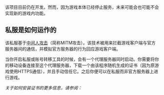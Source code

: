 ﻿该项目目前仍在开发。然而，因为游戏本体已经停止服务，未来可能会也可能不会实现新的游戏内功能。

## 私服是如何运作的

该私服基于[中间人攻击](https://zh.wikipedia.org/wiki/%E4%B8%AD%E9%97%B4%E4%BA%BA%E6%94%BB%E5%87%BB)（简称MITM攻击）。该技术被用来拦截游戏客户端与官方服务器间的通信，并模拟官方服务器的行为回应游戏客户端。

当你开启私服或账号转移工具的时候，会有一个代理服务器同时启动。你需要将你的移动设备连接至这个代理服务器，下载一个由该程序随机生成的证书（因为原游戏使用HTTPS通信），并且手动信任它。之后你便可以在私服而非官方服务器上进行游戏。

*关于如何安装证书的更多信息，请参阅：*
